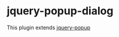 # jquery-popup-dialog

This plugin extends [jquery-popup](https://github.com/Konstantin-Kachurenko/jquery-popup)
